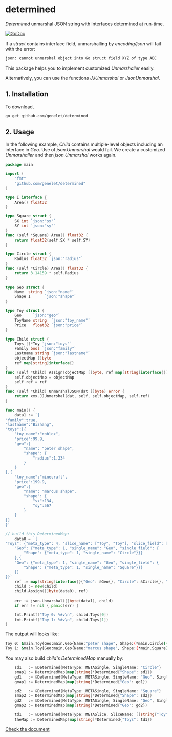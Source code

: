 # determined

_Determined_ unmarshal JSON string with interfaces determined at run-time.

[![GoDoc](https://godoc.org/github.com/genelet/determined?status.svg)](https://godoc.org/github.com/genelet/determined)

If a _struct_ contains interface field, unmarshalling by _encoding/json_ will fail with the error:

```bash
json: cannot unmarshal object into Go struct field XYZ of type ABC
```

This package helps you to implement customized _Unmarshaller_ easily.

Alternatively, you can use the functions _JJUnmarshal_ or _JsonUnmarshal_.

## 1. Installation

To download, 

```bash
go get github.com/genelet/determined
```

## 2. Usage

In the following example, _Child_ contains multiple-level objects including an interface in _Geo_. Use of _json.Unmarshal_ would fail. We create a customized _Unmarshaller_ and then _json.Unmarshal_ works again.

```go
package main

import (
	"fmt"
	"github.com/genelet/determined"
)

type I interface {
    Area() float32
}

type Square struct {
    SX int `json:"sx"`
    SY int `json:"sy"`
}
func (self *Square) Area() float32 {
    return float32(self.SX * self.SY)
}

type Circle struct {
    Radius float32 `json:"radius"`
}
func (self *Circle) Area() float32 {
    return 3.14159 * self.Radius
}

type Geo struct {
    Name  string `json:"name"`
    Shape I      `json:"shape"`
}

type Toy struct {
    Geo     `json:"geo"`
    ToyName string  `json:"toy_name"`
    Price   float32 `json:"price"`
}

type Child struct {
    Toys []*Toy `json:"toys"`
    Family bool `json:"family"`
    Lastname string `json:"lastname"`
    objectMap []byte
    ref map[string]interface{}
}
func (self *Child) Assign(objectMap []byte, ref map[string]interface{}) {
    self.objectMap = objectMap
    self.ref = ref
}
func (self *Child) UnmarshalJSON(dat []byte) error {
    return xxx.JJUnmarshal(dat, self, self.objectMap, self.ref)
}

func main() {
    data1 := `{
"family":true,
"lastname":"Bizhang",
"toys":[{
    "toy_name":"roblox",
    "price":99.9,
    "geo":{
        "name": "peter shape",
        "shape": {
            "radius":1.234
        }
    }
},{
    "toy_name":"minecraft",
    "price":199.9,
    "geo":{
        "name": "marcus shape",
        "shape": {
            "sx":134,
            "sy":567
        }
    }
}]
}`

// build this DeterminedMap:
    data0 = `{
"Toys": {"meta_type": 4, "slice_name": ["Toy", "Toy"], "slice_field": [{
    "Geo": {"meta_type": 1, "single_name": "Geo", "single_field": {
        "Shape": {"meta_type": 1, "single_name": "Circle"}}}
    },{
    "Geo": {"meta_type": 1, "single_name": "Geo", "single_field": {
        "Shape": {"meta_type": 1, "single_name": "Square"}}}
    }]
}}`
    ref := map[string]interface{}{"Geo": &Geo{}, "Circle": &Circle{}, "Square": &Square{}, "Toy": &Toy{}}
    child := new(Child)
    child.Assign([]byte(data0), ref)
    
    err := json.Unmarshal([]byte(data1), child)
    if err != nil { panic(err) }

    fmt.Printf("Toy 0: %#v\n", child.Toys[0])
    fmt.Printf("Toy 1: %#v\n", child.Toys[1])
}
```

The output will looks like:
```bash
Toy 0: &main.Toy{Geo:main.Geo{Name:"peter shape", Shape:(*main.Circle)(0xc0000169f0)}, ToyName:"roblox", Price:99.9}
Toy 1: &main.Toy{Geo:main.Geo{Name:"marcus shape", Shape:(*main.Square)(0xc000016b20)}, ToyName:"minecraft", Price:199.9}
```

You may also build _child's DeterminedMap_ manually by:

```go
    sd1   := &Determined{MetaType: METASingle, SingleName: "Circle"}
    smap1 := DeterminedMap(map[string]*Determined{"Shape": sd1})
    gd1   := &Determined{MetaType: METASingle, SingleName: "Geo", SingleField: smap1}
    gmap1 := DeterminedMap(map[string]*Determined{"Geo": gd1})

    sd2   := &Determined{MetaType: METASingle, SingleName: "Square"}
    smap2 := DeterminedMap(map[string]*Determined{"Shape": sd2})
    gd2   := &Determined{MetaType: METASingle, SingleName: "Geo", SingleField: smap2}
    gmap2 := DeterminedMap(map[string]*Determined{"Geo": gd2})

    td1   := &Determined{MetaType: METASlice, SliceName: []string{"Toy", "Toy"}, SliceField: []DeterminedMap{gmap1, gmap2}}
    theMap := DeterminedMap(map[string]*Determined{"Toys": td1})
```
	
[Check the document](https://godoc.org/github.com/genelet/determined)

